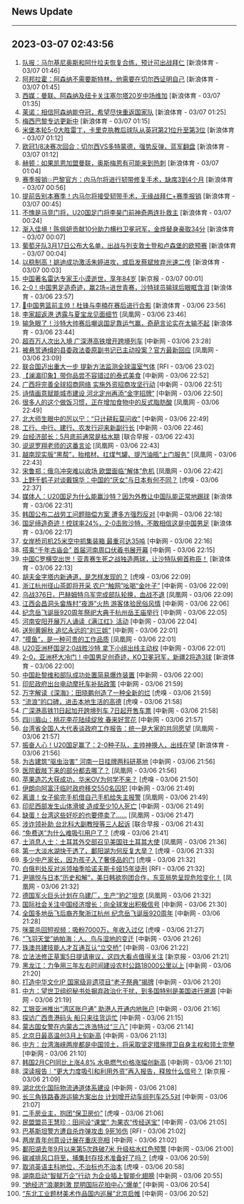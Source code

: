 ## News Update
---
2023-03-07 02:43:56
---
1. <a target="_blank" href="https://k.sina.cn/article_2018499075_784fda0302001m0gq.html?from=sports&subch=osport">队报：马尔基尼奥斯和阿什拉夫恢复合练，预计可出战拜仁</a> [新浪体育 - 03/07 01:46]
2. <a target="_blank" href="https://k.sina.cn/article_2018499075_784fda0302001m0gp.html?from=sports&subch=osport">阿邦拉霍：阿森纳不需要斯特林，他需要在切尔西证明自己</a> [新浪体育 - 03/07 01:45]
3. <a target="_blank" href="https://k.sina.cn/article_2018499075_784fda0302001m0gn.html?from=sports&subch=osport">西媒：曼联、阿森纳及纽卡关注塞尔塔20岁中场维加</a> [新浪体育 - 03/07 01:35]
4. <a target="_blank" href="https://k.sina.cn/article_2018499075_784fda0302001m0gk.html?from=sports&subch=osport">莱诺：相信阿森纳能夺冠，希望尽快重返国家队</a> [新浪体育 - 03/07 01:25]
5. <a target="_blank" href="https://k.sina.cn/article_2018499075_784fda0302001m0gh.html?from=sports&subch=osport">梅西巴黎专访更新中</a> [新浪体育 - 03/07 01:15]
6. <a target="_blank" href="https://k.sina.cn/article_2018499075_784fda0302001m0gg.html?from=sports&subch=osport">米堡本轮5-0大胜雷丁，卡里克执教后球队从英冠第21位升至第3位</a> [新浪体育 - 03/07 01:12]
7. <a target="_blank" href="https://k.sina.cn/article_1436416680_559dfaa80010163zq.html?from=sports&subch=global">欧冠1/8决赛次回合：切尔西VS多特蒙德，强势反弹，蓝军翻盘</a> [新浪体育 - 03/07 01:12]
8. <a target="_blank" href="https://k.sina.cn/article_2018499075_784fda0302001m0gd.html?from=sports&subch=osport">赫顿：如果凯恩加盟曼联，奥斯梅恩有可能来到热刺</a> [新浪体育 - 03/07 01:04]
9. <a target="_blank" href="https://k.sina.cn/article_2018499075_784fda0302001m0ga.html?from=sports&subch=osport">赛季报销💥巴黎官方：内马尔将进行韧带修复手术，缺席3到4个月</a> [新浪体育 - 03/07 00:56]
10. <a target="_blank" href="https://k.sina.cn/article_2018499075_784fda0302001m0g7.html?from=sports&subch=osport">提前告别本赛季！内马尔将接受韧带手术，无缘战拜仁+赛季报销</a> [新浪体育 - 03/07 00:45]
11. <a target="_blank" href="https://k.sina.cn/article_7243168542_m1afb9fb1e001019jad.html?from=sports&subch=cnfootball">不愧是马竞门将，U20国足门将李昊门前神奇两连扑救主</a> [新浪体育 - 03/07 00:24]
12. <a target="_blank" href="https://k.sina.cn/article_3181157500_bd9c9c7c00101mu97.html?from=sports&subch=vollyball">渐入佳境！陈佩妍贡献10分助力横扫卫冕冠军，金烨替身豪取34分</a> [新浪体育 - 03/07 00:07]
13. <a target="_blank" href="https://k.sina.cn/article_2018499075_784fda0302001m0fr.html?from=sports&subch=osport">葡萄牙队3月17日公布大名单，出战与列支敦士登和卢森堡的欧预赛</a> [新浪体育 - 03/07 00:04]
14. <a target="_blank" href="https://k.sina.cn/article_3181157500_bd9c9c7c00101mu94.html?from=sports&subch=vollyball">以稳制高！姚迪成功激活朱婷进攻，或启发蔡斌放弃光速二传</a> [新浪体育 - 03/07 00:03]
15. <a target="_blank" href="https://www.bjnews.com.cn/detail-167811771114218.html">中国著名雷达专家王小谟逝世，享年84岁</a> [新京报 - 03/07 00:01]
16. <a target="_blank" href="https://k.sina.cn/article_2834321443_a8f0502300100ybti.html?from=sports&subch=cnfootball">2-0！中国男足造奇迹，赢2场=进世青赛，沙特球员输球后眼眶含泪</a> [新浪体育 - 03/06 23:57]
17. <a target="_blank" href="https://k.sina.cn/article_2018499075_784fda0302001m0fp.html?from=sports&subch=osport">👀中国男篮前主帅！杜锋与李楠在赛后进行合影</a> [新浪体育 - 03/06 23:56]
18. <a target="_blank" href="https://news.ifeng.com/c/8NwUag58apI">李家超返港 透露与夏宝龙见面细节</a> [凤凰网 - 03/06 23:46]
19. <a target="_blank" href="https://k.sina.cn/article_6343937101_17a20cc4d027013ch5.html?from=sports&subch=osport">输急眼了！沙特大帅赛后嘲讽国足靠运气赢，奇葩言论实在太输不起</a> [新浪体育 - 03/06 23:44]
20. <a target="_blank" href="http://www.chinanews.com//dwq/2023/03-06/9966660.shtml">超百万人次出入境 广深港高铁增开跨境列车</a> [中新网 - 03/06 23:28]
21. <a target="_blank" href="https://news.ifeng.com/c/8NwTNweVDtR">被悬赏通缉的县委政法委原副书记已主动投案？官方最新回应</a> [凤凰网 - 03/06 23:09]
22. <a target="_blank" href="https://www.rfi.fr/cn/%E5%9B%BD%E9%99%85%E6%8A%A5%E9%81%93/20230306-%E5%8D%B0%E5%B0%BC%E5%A4%96%E5%9B%B4%E5%B2%9B%E5%B1%BF%E5%9C%9F%E7%9F%B3%E6%B5%81-11%E6%AD%BB%E5%A4%9A%E4%BA%BA%E5%A4%B1%E8%B8%AA">联合国迈出重大一步  提新方法监测全球温室气体</a> [RFI - 03/06 23:02]
23. <a target="_blank" href="http://www.chinanews.com//shipin/cns-d/2023/03-06/news953157.shtml">【澜湄印象】带你品尝不容错过的泰式美食</a> [中新网 - 03/06 22:52]
24. <a target="_blank" href="http://www.chinanews.com//cj/2023/03-06/9966650.shtml">广西将完善全球招商网络 实施外资招商攻坚行动</a> [中新网 - 03/06 22:51]
25. <a target="_blank" href="http://www.chinanews.com//cj/2023/03-06/9966648.shtml">诗情画意赋能城市建设  河北定州再添“金字招牌”</a> [中新网 - 03/06 22:50]
26. <a target="_blank" href="https://news.ifeng.com/c/8NwTWHSehtl">很多人的这个做饭习惯，正在增加食物中的反式脂肪酸</a> [凤凰网 - 03/06 22:49]
27. <a target="_blank" href="http://www.chinanews.com//cj/2023/03-06/9966647.shtml">北大师生眼中的厉以宁：“只计耕耘莫问收”</a> [中新网 - 03/06 22:49]
28. <a target="_blank" href="http://www.chinanews.com//cj/2023/03-06/9966642.shtml">工行、中行、建行、农发行迎来新副行长</a> [中新网 - 03/06 22:46]
29. <a target="_blank" href="https://www.zaobao.com/realtime/china/story20230306-1369745">台经济部长：5月底前通常是枯水期</a> [联合早报 - 03/06 22:43]
30. <a target="_blank" href="https://news.ifeng.com/c/8NwTWHSehqx">说说罗翔老师的这番言论</a> [凤凰网 - 03/06 22:43]
31. <a target="_blank" href="https://news.ifeng.com/c/8NwTWHSehqy">越南现实版“黑帮”，抬棺材、扛煤气罐、提汽油瓶“上门服务”</a> [凤凰网 - 03/06 22:43]
32. <a target="_blank" href="https://news.ifeng.com/c/8NwTNweVDsW">宋鲁郑：俄乌冲突难以收场 欧盟面临“解体”危机</a> [凤凰网 - 03/06 22:42]
33. <a target="_blank" href="https://www.huxiu.com/article/813042.html">上野千鹤子对谈戴锦华：中国的“厌女”与日本有何不同？</a> [虎嗅 - 03/06 22:37]
34. <a target="_blank" href="https://k.sina.cn/article_2018499075_784fda0302001m0dy.html?from=sports&subch=osport">媒体人：U20国足为什么能赢沙特？因为外教让中国队能正常地踢球</a> [新浪体育 - 03/06 22:31]
35. <a target="_blank" href="http://www.chinanews.com//gj/2023/03-06/9966634.shtml">韩国公布二战劳工问题赔偿方案 遭多方强烈反对</a> [中新网 - 03/06 22:18]
36. <a target="_blank" href="https://k.sina.cn/article_2306880600_89803458001016sci.html?from=sports&subch=cnfootball">国足缔造奇迹！控球率24%，2-0击败沙特，不敢相信这是中国男足</a> [新浪体育 - 03/06 22:17]
37. <a target="_blank" href="http://www.chinanews.com//tp/2023/03-06/9966645.shtml">女岸桥司机25米空中抓集装箱 最重可达35吨</a> [中新网 - 03/06 22:16]
38. <a target="_blank" href="http://www.chinanews.com//cul/2023/03-06/9966620.shtml">搭乘“千年古庙会”   首届河南周口伏羲书展开幕</a> [中新网 - 03/06 22:15]
39. <a target="_blank" href="https://k.sina.cn/article_6207555777_171ffc8c1020015kkx.html?from=sports&subch=osport">中国C罗横空出世！亚青赛生死之战独造两球，让沙特队俯首称臣！</a> [新浪体育 - 03/06 22:13]
40. <a target="_blank" href="https://www.huxiu.com/article/813084.html">胡夫金字塔内新通道，是怎样发现的？</a> [虎嗅 - 03/06 22:09]
41. <a target="_blank" href="http://www.chinanews.com//cj/2023/03-06/9966622.shtml">浙江杭州径山茶即将开采 农户“触网”吆喝“金叶子”</a> [中新网 - 03/06 22:09]
42. <a target="_blank" href="https://news.ifeng.com/c/8NwRdwwNvZW">乌战376日，巴赫姆特乌军完成部队轮换，血战不退</a> [凤凰网 - 03/06 22:09]
43. <a target="_blank" href="http://www.chinanews.com//cj/shipin/cns-d/2023/03-06/news953152.shtml">江西会昌洞头畲族村“夜游”火热 游客体验民俗风情</a> [中新网 - 03/06 22:06]
44. <a target="_blank" href="http://www.chinanews.com//sh/shipin/cns-d/2023/03-06/news953153.shtml">纪念岳飞诞辰920周年祭祀大典于杭州岳王庙举行</a> [中新网 - 03/06 22:05]
45. <a target="_blank" href="http://www.chinanews.com//shipin/cns-d/2023/03-06/news953154.shtml">河南安阳开展万人诵读《满江红》活动</a> [中新网 - 03/06 22:04]
46. <a target="_blank" href="http://www.chinanews.com//cul/shipin/cns/2023/03-06/news953155.shtml">送别黄婉秋 追忆永远的“刘三姐”</a> [中新网 - 03/06 22:01]
47. <a target="_blank" href="https://news.ifeng.com/c/8NwQsgjVldi">“摸鱼”，是一种可贵的工作品质</a> [凤凰网 - 03/06 22:01]
48. <a target="_blank" href="http://www.chinanews.com//ty/2023/03-06/9966637.shtml">U20亚洲杯国足2:0战胜沙特 拿下小组出线主动权</a> [中新网 - 03/06 22:01]
49. <a target="_blank" href="https://k.sina.cn/article_2834321443_a8f0502300100ybsw.html?from=sports&subch=cnfootball">2-0，亚洲杯大冷门！中国男足创奇迹，KO卫冕冠军，新疆2将造3球</a> [新浪体育 - 03/06 22:00]
50. <a target="_blank" href="http://www.chinanews.com//gj/shipin/cns-d/2023/03-06/news953151.shtml">中国赴黎维和部队成功处置简易爆炸装置</a> [中新网 - 03/06 22:00]
51. <a target="_blank" href="http://www.chinanews.com//gj/2023/03-06/9966623.shtml">印尼政府出台电动摩托车补贴政策</a> [中新网 - 03/06 21:59]
52. <a target="_blank" href="https://www.huxiu.com/article/811790.html">万字解读《深海》：田晓鹏创造了一种全新的烂</a> [虎嗅 - 03/06 21:59]
53. <a target="_blank" href="https://www.huxiu.com/article/812833.html">“流浪”的口碑，进击本地生活的高德</a> [虎嗅 - 03/06 21:58]
54. <a target="_blank" href="http://www.chinanews.com//dwq/2023/03-06/9966631.shtml">广深港高铁11日起加开跨境列车 7日起开售车票</a> [中新网 - 03/06 21:58]
55. <a target="_blank" href="http://www.chinanews.com//tp/2023/03-06/9966621.shtml">四川眉山：桃花李花陆续绽放 春来好赏花</a> [中新网 - 03/06 21:57]
56. <a target="_blank" href="https://news.ifeng.com/c/8NwPZf4y9BQ">台湾省全国人大代表谈政府工作报告：统一是大家的共同愿望</a> [凤凰网 - 03/06 21:57]
57. <a target="_blank" href="https://k.sina.cn/article_6645066132_18c13a994020012aob.html?from=sports&subch=osport">振奋人心！U20国足赢了：2-0种子队，主帅神换人，出线在望</a> [新浪体育 - 03/06 21:56]
58. <a target="_blank" href="http://www.chinanews.com//sh/2023/03-06/9966628.shtml">为古建筑“驱虫治害” 河南一日挂牌两科研基地</a> [中新网 - 03/06 21:56]
59. <a target="_blank" href="https://news.ifeng.com/c/8NwPaWCEGGQ">医院截肢下来的部分都去哪了？</a> [凤凰网 - 03/06 21:56]
60. <a target="_blank" href="https://www.huxiu.com/article/813023.html">苹果造芯大获成功，华米OV为何学不来？</a> [虎嗅 - 03/06 21:50]
61. <a target="_blank" href="http://www.chinanews.com//gj/2023/03-06/9966626.shtml">伊朗向阿富汗临时政府移交550名囚犯</a> [中新网 - 03/06 21:49]
62. <a target="_blank" href="https://news.ifeng.com/c/8NwP3lnmT1G">离谱！女子偷完手机借自己手机给失主报警</a> [凤凰网 - 03/06 21:49]
63. <a target="_blank" href="http://www.chinanews.com//gj/2023/03-06/9966625.shtml">印尼西部发生山体滑坡 造成至少10人死亡</a> [中新网 - 03/06 21:49]
64. <a target="_blank" href="https://news.ifeng.com/c/8NwPZf4y96E">缺蛋！台湾这些好吃的也要停卖了……</a> [凤凰网 - 03/06 21:47]
65. <a target="_blank" href="https://www.zaobao.com/realtime/china/story20230306-1369897">涉诈领补助 台北科大副教授等三人起诉</a> [联合早报 - 03/06 21:43]
66. <a target="_blank" href="https://www.huxiu.com/article/812597.html">“免费送”为什么难吸引用户了？</a> [虎嗅 - 03/06 21:41]
67. <a target="_blank" href="https://news.ifeng.com/c/8NwRdwwNvWr">土消息人士：土耳其外交部召见美国驻土耳其大使</a> [凤凰网 - 03/06 21:36]
68. <a target="_blank" href="https://www.huxiu.com/article/812998.html">第一大淡水湖快干透了，鄱阳湖为何反复大旱？</a> [虎嗅 - 03/06 21:33]
69. <a target="_blank" href="https://www.huxiu.com/article/813004.html">多少中产家长，因为孩子入了奢侈品的门</a> [虎嗅 - 03/06 21:32]
70. <a target="_blank" href="https://www.rfi.fr/cn/%E5%9B%BD%E9%99%85%E6%8A%A5%E9%81%93/20230306-%E4%B9%8C%E5%85%8B%E5%85%B0%E7%A7%B0%E5%B7%B2%E5%AE%8C%E6%88%90%E5%8A%A0%E5%85%A5%E6%AC%A7%E7%9B%9F%E6%89%80%E9%9C%80%E6%94%B9%E9%9D%A9">白俄判处反对派领袖季哈诺夫斯卡娅15年徒刑</a> [RFI - 03/06 21:32]
71. <a target="_blank" href="https://news.ifeng.com/c/8NwOj7ab2rK">尹锡悦与日本“历史和解”，美日韩欲抱团合作，东亚局势呈现危险变化！</a> [凤凰网 - 03/06 21:32]
72. <a target="_blank" href="https://news.ifeng.com/c/8NwOsGirKmI">德国军火巨头计划在乌建厂，生产“豹2”坦克</a> [凤凰网 - 03/06 21:32]
73. <a target="_blank" href="http://www.chinanews.com//gj/2023/03-06/9966606.shtml">国际社会关注中国经济增长：向全球发出积极信号</a> [中新网 - 03/06 21:30]
74. <a target="_blank" href="http://www.chinanews.com//gn/2023/03-06/9966617.shtml">全国多地岳飞后裔齐聚浙江杭州 纪念岳飞诞辰920周年</a> [中新网 - 03/06 21:28]
75. <a target="_blank" href="https://www.huxiu.com/article/813012.html">咪蒙杀回短视频：吸粉7000万，年收入过亿</a> [虎嗅 - 03/06 21:27]
76. <a target="_blank" href="http://www.chinanews.com//sh/2023/03-06/9966607.shtml">“飞羽天堂”纳帕海：人、鸟与湿地的变迁</a> [中新网 - 03/06 21:26]
77. <a target="_blank" href="http://www.chinanews.com//dwq/2023/03-06/9966608.shtml">珠澳共建技能人才互通互认“立交桥”</a> [中新网 - 03/06 21:22]
78. <a target="_blank" href="https://www.bjnews.com.cn/detail-167810204114084.html">立法法修正草案5日提请审议，这四大看点值得关注</a> [新京报 - 03/06 21:21]
79. <a target="_blank" href="http://www.chinanews.com//cj/2023/03-06/9966598.shtml">黑龙江：力争用三年左右时间建设农村公路18000公里以上</a> [中新网 - 03/06 21:20]
80. <a target="_blank" href="http://www.chinanews.com//cul/shipin/cns-d/2023/03-06/news953145.shtml">打造中华文化IP 国家级非遗项目“老子祭典”揭牌</a> [中新网 - 03/06 21:20]
81. <a target="_blank" href="http://www.chinanews.com//gn/shipin/cns-d/2023/03-06/news953144.shtml">中方：望世卫组织秘书处摒弃政治化干扰，到多国特别是美国进行溯源</a> [中新网 - 03/06 21:19]
82. <a target="_blank" href="http://www.chinanews.com//dwq/2023/03-06/9966601.shtml">工银亚洲推出“湾区账户通” 助港人开通内地账户</a> [中新网 - 03/06 21:16]
83. <a target="_blank" href="http://www.chinanews.com//tp/2023/03-06/9966600.shtml">探访广西贵港码头 船只来往货运忙</a> [中新网 - 03/06 21:15]
84. <a target="_blank" href="http://www.chinanews.com//gn/2023/03-06/9966602.shtml">蒙古国女警在内蒙古二连浩特过“三八”</a> [中新网 - 03/06 21:14]
85. <a target="_blank" href="http://www.chinanews.com//sh/2023/03-06/9966603.shtml">北京日最高温创3月上旬新高</a> [中新网 - 03/06 21:13]
86. <a target="_blank" href="http://www.chinanews.com//gn/2023/03-06/9966583.shtml">中方：台湾海峡两岸都是中国领土，将采取坚定措施捍卫自身主权和领土完整</a> [中新网 - 03/06 21:10]
87. <a target="_blank" href="http://www.chinanews.com//gj/2023/03-06/9966589.shtml">韩国2月CPI同比上涨4.8% 水电燃气价格涨幅创新高</a> [中新网 - 03/06 21:10]
88. <a target="_blank" href="https://www.bjnews.com.cn/detail-167810399714106.html">深读报告｜“更大力度吸引和利用外资”再入报告，释放什么信号？</a> [新京报 - 03/06 21:09]
89. <a target="_blank" href="http://www.chinanews.com//cj/2023/03-06/9966591.shtml">湖北优化国际物流通道体系建设</a> [中新网 - 03/06 21:08]
90. <a target="_blank" href="http://www.chinanews.com//cj/2023/03-06/9966590.shtml">长三角铁路春游运输方案出台 计划增开动车组列车25.5对</a> [中新网 - 03/06 21:07]
91. <a target="_blank" href="https://www.huxiu.com/article/813008.html">二手房业主，抱团“保卫房价”</a> [虎嗅 - 03/06 21:06]
92. <a target="_blank" href="http://www.chinanews.com//gn/2023/03-06/9966594.shtml">民盟盟员王慧珍：田间设“课堂” 为果农“传经送宝”</a> [中新网 - 03/06 21:05]
93. <a target="_blank" href="https://www.rfi.fr/cn/%E8%B4%A2%E7%BB%8F%E5%BF%AB%E8%AE%AF/20230306-%E4%BF%84%E4%B9%8C%E6%88%98%E4%BA%89%E5%BC%95%E5%8F%91%E8%83%BD%E6%BA%90%E4%BB%B7%E6%A0%BC%E9%A3%99%E6%B6%A8-%E6%8C%AA%E5%A8%81%E6%B2%B9%E6%B0%94%E6%94%B6%E5%85%A5%E5%88%9B%E6%96%B0%E9%AB%98">巴基斯坦警方遭自杀炸弹攻击 9死16伤</a> [RFI - 03/06 21:02]
94. <a target="_blank" href="http://www.chinanews.com//shipin/cns-d/2023/03-06/news953140.shtml">两岸青年创意设计展在重庆亮相</a> [中新网 - 03/06 21:02]
95. <a target="_blank" href="http://www.chinanews.com//sh/shipin/cns-d/2023/03-06/news953138.shtml">鄱阳湖去年9月以来第5次跌破7米 升级枯水红色预警</a> [中新网 - 03/06 21:00]
96. <a target="_blank" href="https://www.huxiu.com/article/812574.html">碳减排风口将至，捕集封存技术准备好了吗？</a> [虎嗅 - 03/06 20:59]
97. <a target="_blank" href="https://www.huxiu.com/article/812812.html">取消英语主科地位，不治标也不治本</a> [虎嗅 - 03/06 20:58]
98. <a target="_blank" href="http://www.chinanews.com//cj/2023/03-06/9966579.shtml">湖南启动“智赋万企”行动 为企业插上智能化翅膀</a> [中新网 - 03/06 20:55]
99. <a target="_blank" href="http://www.chinanews.com//cj/2023/03-06/9966578.shtml">“她经济”浪潮刺激 昆明国际花拍中心“爆单”</a> [中新网 - 03/06 20:54]
100. <a target="_blank" href="http://www.chinanews.com//cul/2023/03-06/9966570.shtml">“东北工业题材美术作品国内巡展”北京启帷</a> [中新网 - 03/06 20:52]
